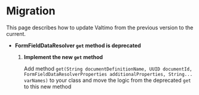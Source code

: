 # Migration

This page describes how to update Valtimo from the previous version to the current.

* **FormFieldDataResolver `get` method is deprecated**

  1. **Implement the new `get` method**

      Add method `get(String documentDefinitionName, UUID documentId, FormFieldDataResolverProperties additionalProperties, String... varNames)` to your class and move the logic from the deprecated `get` to this new method

